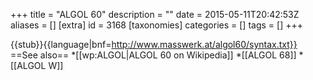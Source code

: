 +++
title = "ALGOL 60"
description = ""
date = 2015-05-11T20:42:53Z
aliases = []
[extra]
id = 3168
[taxonomies]
categories = []
tags = []
+++

{{stub}}{{language|bnf=http://www.masswerk.at/algol60/syntax.txt}}
==See also==
*[[wp:ALGOL|ALGOL 60 on Wikipedia]]
*[[ALGOL 68]]
*[[ALGOL W]]
